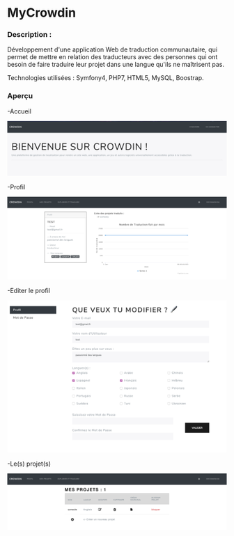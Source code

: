 # MyCrowdin


### Description :
Développement d'une application Web de traduction communautaire, qui permet de mettre en relation des traducteurs avec des personnes qui ont besoin de faire traduire leur projet dans une langue qu'ils ne maîtrisent pas.

Technologies utilisées : Symfony4, PHP7, HTML5, MySQL, Boostrap.

### Aperçu

-Accueil

![](/screen/accueil.png)

-Profil

![](/screen/profil.png)

-Editer le profil

![](/screen/editProfil.png)

-Le(s) projet(s)

![](/screen/projets.png)
